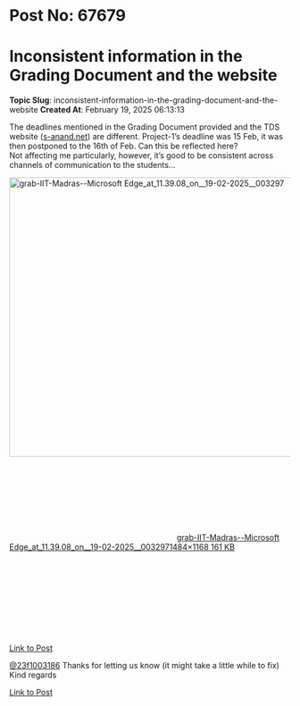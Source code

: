 # Post No: 67679
# Inconsistent information in the Grading Document and the website
**Topic Slug**: inconsistent-information-in-the-grading-document-and-the-website
**Created At**: February 19, 2025 06:13:13

The deadlines mentioned in the Grading Document provided and the TDS website (<a href="http://s-anand.net" rel="noopener nofollow ugc">s-anand.net</a>) are different. Project-1’s deadline was 15 Feb, it was then postponed to the 16th of Feb. Can this be reflected here?<br>
Not affecting me particularly, however, it’s good to be consistent across channels of communication to the students…
<div class="lightbox-wrapper"><a class="lightbox" href="https://europe1.discourse-cdn.com/flex013/uploads/iitm/original/3X/d/6/d6f1b7044757c29a9ff64c6d9f38afcb1829c308.png" data-download-href="/uploads/short-url/uFu382S2l0tDin8oNSIKObrDuZO.png?dl=1" title="grab-IIT-Madras--Microsoft Edge_at_11.39.08_on__19-02-2025__003297" rel="noopener nofollow ugc"><img src="https://europe1.discourse-cdn.com/flex013/uploads/iitm/optimized/3X/d/6/d6f1b7044757c29a9ff64c6d9f38afcb1829c308_2_635x500.png" alt="grab-IIT-Madras--Microsoft Edge_at_11.39.08_on__19-02-2025__003297" data-base62-sha1="uFu382S2l0tDin8oNSIKObrDuZO" width="635" height="500" srcset="https://europe1.discourse-cdn.com/flex013/uploads/iitm/optimized/3X/d/6/d6f1b7044757c29a9ff64c6d9f38afcb1829c308_2_635x500.png, https://europe1.discourse-cdn.com/flex013/uploads/iitm/optimized/3X/d/6/d6f1b7044757c29a9ff64c6d9f38afcb1829c308_2_952x750.png 1.5x, https://europe1.discourse-cdn.com/flex013/uploads/iitm/optimized/3X/d/6/d6f1b7044757c29a9ff64c6d9f38afcb1829c308_2_1270x1000.png 2x" data-dominant-color="EAEAEF"><div class="meta"><svg class="fa d-icon d-icon-far-image svg-icon" aria-hidden="true"><use href="#far-image"></use></svg><span class="filename">grab-IIT-Madras--Microsoft Edge_at_11.39.08_on__19-02-2025__003297</span><span class="informations">1484×1168 161 KB</span><svg class="fa d-icon d-icon-discourse-expand svg-icon" aria-hidden="true"><use href="#discourse-expand"></use></svg></div></a></div>

[Link to Post](https://discourse.onlinedegree.iitm.ac.in/t/inconsistent-information-in-the-grading-document-and-the-website/596885)

<a class="mention" href="/u/23f1003186">@23f1003186</a>
Thanks for letting us know (it might take a little while to fix)
Kind regards

[Link to Post](https://discourse.onlinedegree.iitm.ac.in/t/inconsistent-information-in-the-grading-document-and-the-website/597385)

